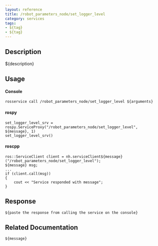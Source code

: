 ```yaml
---
layout: reference
title: /robot_parameters_node/set_logger_level
category: services
tags: 
- ${tag} 
- ${tag}
---
```


## Description
${description}

## Usage
#### Console
```
rosservice call /robot_parameters_node/set_logger_level ${arguments}
```

#### rospy
```
set_logger_level_srv = rospy.ServiceProxy("/robot_parameters_node/set_logger_level", ${message}, 1)
set_logger_level_srv()
```

#### roscpp
```
ros::ServiceClient client = nh.serviceClient${message}("/robot_parameters_node/set_logger_level");
${message} msg;
...
if (client.call(msg))
{
    cout << "Service responded with message";
}
```

## Response
```
${paste the response from calling the service on the console}
```

## Related Documentation
``${message}``
